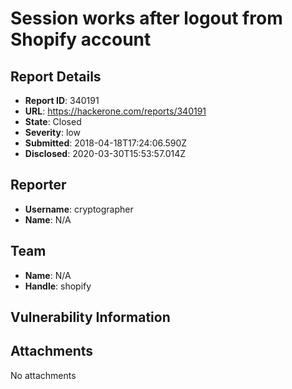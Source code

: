 # Session works after logout from Shopify account

## Report Details
- **Report ID**: 340191
- **URL**: https://hackerone.com/reports/340191
- **State**: Closed
- **Severity**: low
- **Submitted**: 2018-04-18T17:24:06.590Z
- **Disclosed**: 2020-03-30T15:53:57.014Z

## Reporter
- **Username**: cryptographer
- **Name**: N/A

## Team
- **Name**: N/A
- **Handle**: shopify

## Vulnerability Information


## Attachments
No attachments

